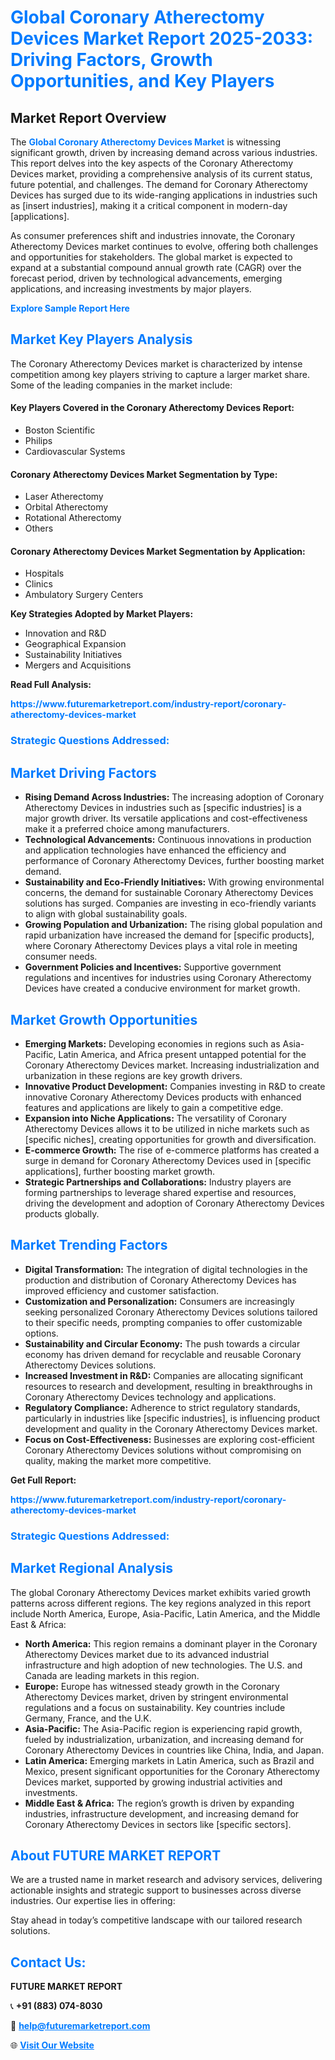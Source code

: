 <h1 style="color: #007BFF;">Global Coronary Atherectomy Devices Market Report 2025-2033: Driving Factors, Growth Opportunities, and Key Players</h1>

<section id="overview">
<h2>Market Report Overview</h2>
<p>The <a href="https://www.futuremarketreport.com/industry-report/coronary-atherectomy-devices-market" style="color: #007BFF; text-decoration: none;"><strong>Global Coronary Atherectomy Devices Market</strong></a> is witnessing significant growth, driven by increasing demand across various industries. This report delves into the key aspects of the Coronary Atherectomy Devices market, providing a comprehensive analysis of its current status, future potential, and challenges. The demand for Coronary Atherectomy Devices has surged due to its wide-ranging applications in industries such as [insert industries], making it a critical component in modern-day [applications].</p>
<p>As consumer preferences shift and industries innovate, the Coronary Atherectomy Devices market continues to evolve, offering both challenges and opportunities for stakeholders. The global market is expected to expand at a substantial compound annual growth rate (CAGR) over the forecast period, driven by technological advancements, emerging applications, and increasing investments by major players.</p>
</section>

<section id="overview">
<p><a href="https://www.futuremarketreport.com/request-sample/reportId=59045" style="color: #007BFF; text-decoration: none;"><strong>Explore Sample Report Here</strong></a></p>
</section>

<section id="key-players">
<h2 style="color: #007BFF;">Market Key Players Analysis</h2>
<p>The Coronary Atherectomy Devices market is characterized by intense competition among key players striving to capture a larger market share. Some of the leading companies in the market include:</p>
<h4>Key Players Covered in the Coronary Atherectomy Devices Report:</h4>
<ul><li>Boston Scientific</li><li>Philips</li><li>Cardiovascular Systems</li></ul>
<h4>Coronary Atherectomy Devices Market Segmentation by Type:</h4>
<ul><li>Laser Atherectomy</li><li>Orbital Atherectomy</li><li>Rotational Atherectomy</li><li>Others</li></ul>

<h4>Coronary Atherectomy Devices Market Segmentation by Application:</h4>
<ul><li>Hospitals</li><li>Clinics</li><li>Ambulatory Surgery Centers</li></ul>
<p><strong>Key Strategies Adopted by Market Players:</strong></p>
<ul>
<li>Innovation and R&D</li>
<li>Geographical Expansion</li>
<li>Sustainability Initiatives</li>
<li>Mergers and Acquisitions</li>
</ul>
</section>

<section>
<p><strong>Read Full Analysis: </strong></p><a href="https://www.futuremarketreport.com/industry-report/coronary-atherectomy-devices-market" style="color: #007BFF; text-decoration: none;"><strong>https://www.futuremarketreport.com/industry-report/coronary-atherectomy-devices-market</strong></a>
<h3 style="color: #007BFF;">Strategic Questions Addressed:</h3>
</section>

<section id="driving-factors">
<h2 style="color: #007BFF;">Market Driving Factors</h2>
<ul>
<li><strong>Rising Demand Across Industries:</strong> The increasing adoption of Coronary Atherectomy Devices in industries such as [specific industries] is a major growth driver. Its versatile applications and cost-effectiveness make it a preferred choice among manufacturers.</li>
<li><strong>Technological Advancements:</strong> Continuous innovations in production and application technologies have enhanced the efficiency and performance of Coronary Atherectomy Devices, further boosting market demand.</li>
<li><strong>Sustainability and Eco-Friendly Initiatives:</strong> With growing environmental concerns, the demand for sustainable Coronary Atherectomy Devices solutions has surged. Companies are investing in eco-friendly variants to align with global sustainability goals.</li>
<li><strong>Growing Population and Urbanization:</strong> The rising global population and rapid urbanization have increased the demand for [specific products], where Coronary Atherectomy Devices plays a vital role in meeting consumer needs.</li>
<li><strong>Government Policies and Incentives:</strong> Supportive government regulations and incentives for industries using Coronary Atherectomy Devices have created a conducive environment for market growth.</li>
</ul>
</section>

<section id="growth-opportunities">
<h2 style="color: #007BFF;">Market Growth Opportunities</h2>
<ul>
<li><strong>Emerging Markets:</strong> Developing economies in regions such as Asia-Pacific, Latin America, and Africa present untapped potential for the Coronary Atherectomy Devices market. Increasing industrialization and urbanization in these regions are key growth drivers.</li>
<li><strong>Innovative Product Development:</strong> Companies investing in R&D to create innovative Coronary Atherectomy Devices products with enhanced features and applications are likely to gain a competitive edge.</li>
<li><strong>Expansion into Niche Applications:</strong> The versatility of Coronary Atherectomy Devices allows it to be utilized in niche markets such as [specific niches], creating opportunities for growth and diversification.</li>
<li><strong>E-commerce Growth:</strong> The rise of e-commerce platforms has created a surge in demand for Coronary Atherectomy Devices used in [specific applications], further boosting market growth.</li>
<li><strong>Strategic Partnerships and Collaborations:</strong> Industry players are forming partnerships to leverage shared expertise and resources, driving the development and adoption of Coronary Atherectomy Devices products globally.</li>
</ul>
</section>

<section id="trending-factors">
<h2 style="color: #007BFF;">Market Trending Factors</h2>
<ul>
<li><strong>Digital Transformation:</strong> The integration of digital technologies in the production and distribution of Coronary Atherectomy Devices has improved efficiency and customer satisfaction.</li>
<li><strong>Customization and Personalization:</strong> Consumers are increasingly seeking personalized Coronary Atherectomy Devices solutions tailored to their specific needs, prompting companies to offer customizable options.</li>
<li><strong>Sustainability and Circular Economy:</strong> The push towards a circular economy has driven demand for recyclable and reusable Coronary Atherectomy Devices solutions.</li>
<li><strong>Increased Investment in R&D:</strong> Companies are allocating significant resources to research and development, resulting in breakthroughs in Coronary Atherectomy Devices technology and applications.</li>
<li><strong>Regulatory Compliance:</strong> Adherence to strict regulatory standards, particularly in industries like [specific industries], is influencing product development and quality in the Coronary Atherectomy Devices market.</li>
<li><strong>Focus on Cost-Effectiveness:</strong> Businesses are exploring cost-efficient Coronary Atherectomy Devices solutions without compromising on quality, making the market more competitive.</li>
</ul>
</section>

<section>
<p><strong>Get Full Report: </strong></p><a href="https://www.futuremarketreport.com/industry-report/coronary-atherectomy-devices-market" style="color: #007BFF; text-decoration: none;"><strong>https://www.futuremarketreport.com/industry-report/coronary-atherectomy-devices-market</strong></a>
<h3 style="color: #007BFF;">Strategic Questions Addressed:</h3>
</section>


<section id="regional-analysis">
<h2 style="color: #007BFF;">Market Regional Analysis</h2>
<p>The global Coronary Atherectomy Devices market exhibits varied growth patterns across different regions. The key regions analyzed in this report include North America, Europe, Asia-Pacific, Latin America, and the Middle East & Africa:</p>
<ul>
<li><strong>North America:</strong> This region remains a dominant player in the Coronary Atherectomy Devices market due to its advanced industrial infrastructure and high adoption of new technologies. The U.S. and Canada are leading markets in this region.</li>
<li><strong>Europe:</strong> Europe has witnessed steady growth in the Coronary Atherectomy Devices market, driven by stringent environmental regulations and a focus on sustainability. Key countries include Germany, France, and the U.K.</li>
<li><strong>Asia-Pacific:</strong> The Asia-Pacific region is experiencing rapid growth, fueled by industrialization, urbanization, and increasing demand for Coronary Atherectomy Devices in countries like China, India, and Japan.</li>
<li><strong>Latin America:</strong> Emerging markets in Latin America, such as Brazil and Mexico, present significant opportunities for the Coronary Atherectomy Devices market, supported by growing industrial activities and investments.</li>
<li><strong>Middle East & Africa:</strong> The region’s growth is driven by expanding industries, infrastructure development, and increasing demand for Coronary Atherectomy Devices in sectors like [specific sectors].</li>
</ul>
</section>

<footer>
<h2 style="color: #007BFF;">About FUTURE MARKET REPORT</h2>
<p>We are a trusted name in market research and advisory services, delivering actionable insights and strategic support to businesses across diverse industries. Our expertise lies in offering:</p>

<p>Stay ahead in today’s competitive landscape with our tailored research solutions.</p>

<h2 style="color: #007BFF;">Contact Us:</h2>
<p><strong>FUTURE MARKET REPORT</strong></p>
<p>📞 <strong>+91 (883) 074-8030</strong></p>
<p>📧 <strong><a href="mailto:help@futuremarketreport.com" style="color: #007BFF;">help@futuremarketreport.com</a></strong></p>
<p>🌐 <strong><a href="https://www.futuremarketreport.com/" style="color: #007BFF;">Visit Our Website</a></strong></p>
</footer>